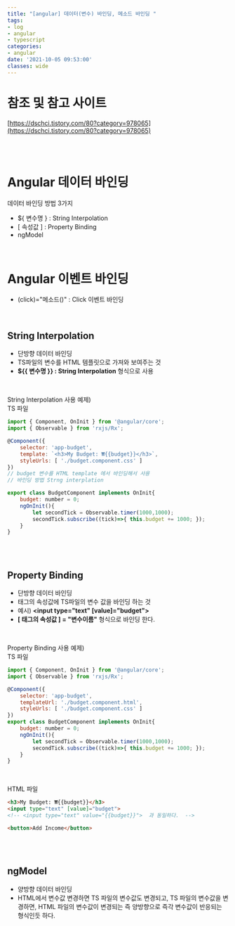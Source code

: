 ```yaml
---
title: "[angular] 데이터(변수) 바인딩, 메소드 바인딩 "
tags:
- log
- angular
- typescript
categories:
- angular
date: '2021-10-05 09:53:00'
classes: wide
---
```

# 참조 및 참고 사이트
[https://dschci.tistory.com/80?category=978065](https://dschci.tistory.com/80?category=978065)


<br/>
<br/>

# Angular 데이터 바인딩
데이터 바인딩 방법 3가지
- \$\{ 변수명 \} : String Interpolation 
- \[ 속성값 \] :  Property Binding
- ngModel

<br/>

# Angular 이벤트 바인딩
- (click)="메소드()" : Click 이벤트 바인딩

<br/>

## String Interpolation
- 단방향 데이터 바인딩
- TS파일의 변수를 HTML 템플릿으로 가져와 보여주는 것
- **$\{\{ 변수명 \}\} : String Interpolation** 형식으로 사용

<br/>

String Interpolation 사용 예제)  
TS 파일
```javascript
import { Component, OnInit } from '@angular/core';
import { Observable } from 'rxjs/Rx';

@Component({
    selector: 'app-budget',
    template: `<h3>My Budget: ₩{{budget}}</h3>`,
    styleUrls: [ './budget.component.css' ]
})
// budget 변수를 HTML template 에서 바인딩해서 사용
// 바인딩 방법 Strng interplation

export class BudgetComponent implements OnInit{
    budget: number = 0;
    ngOnInit(){
        let secondTick = Observable.timer(1000,1000);
        secondTick.subscribe((tick)=>{ this.budget += 1000; });
    }
}
```

<br/>
<br/>

## Property Binding
- 단방향 데이터 바인딩
- 태그의 속성값에 TS파일의 변수 값을 바인딩 하는 것
- 예시) **\<input type="text" [value]="budget">** 
- **[ 태그의 속성값 ] = "변수이름"** 형식으로 바인딩 한다.

<br/>

Property Binding 사용 예제)  
TS 파일
```javascript
import { Component, OnInit } from '@angular/core';
import { Observable } from 'rxjs/Rx';

@Component({
    selector: 'app-budget',
    templateUrl: './budget.component.html',
    styleUrls: [ './budget.component.css' ]
})
export class BudgetComponent implements OnInit{
    budget: number = 0;
    ngOnInit(){
        let secondTick = Observable.timer(1000,1000);
        secondTick.subscribe((tick)=>{ this.budget += 1000; });
    }
}
```

<br/>

HTML 파일
```HTML
<h3>My Budget: ₩{{budget}}</h3>
<input type="text" [value]="budget">
<!-- <input type="text" value="{{budget}}">  과 동일하다.  -->

<button>Add Income</button>
```

<br/>
<br/>

## ngModel
- 양방향 데이터 바인딩
- HTML에서 변수값 변경하면 TS 파일의 변수값도 변경되고, TS 파일의 변수값을 변경하면, HTML 파일의 변수값이 변경되는 즉 양방향으로 즉각 변수값이 반응되는 형식인듯 하다.





